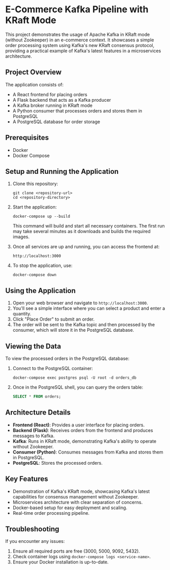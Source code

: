 # E-Commerce Kafka Pipeline with KRaft Mode

This project demonstrates the usage of Apache Kafka in KRaft mode (without Zookeeper) in an e-commerce context. It showcases a simple order processing system using Kafka's new KRaft consensus protocol, providing a practical example of Kafka's latest features in a microservices architecture.

## Project Overview

The application consists of:
- A React frontend for placing orders
- A Flask backend that acts as a Kafka producer
- A Kafka broker running in KRaft mode
- A Python consumer that processes orders and stores them in PostgreSQL
- A PostgreSQL database for order storage

## Prerequisites

- Docker
- Docker Compose

## Setup and Running the Application

1. Clone this repository:
   ```
   git clone <repository-url>
   cd <repository-directory>
   ```

2. Start the application:
   ```
   docker-compose up --build
   ```

   This command will build and start all necessary containers. The first run may take several minutes as it downloads and builds the required images.

3. Once all services are up and running, you can access the frontend at:
   ```
   http://localhost:3000
   ```

4. To stop the application, use:
   ```
   docker-compose down
   ```

## Using the Application

1. Open your web browser and navigate to `http://localhost:3000`.
2. You'll see a simple interface where you can select a product and enter a quantity.
3. Click "Place Order" to submit an order.
4. The order will be sent to the Kafka topic and then processed by the consumer, which will store it in the PostgreSQL database.

## Viewing the Data

To view the processed orders in the PostgreSQL database:

1. Connect to the PostgreSQL container:
   ```
   docker-compose exec postgres psql -U root -d orders_db
   ```

2. Once in the PostgreSQL shell, you can query the orders table:
   ```sql
   SELECT * FROM orders;
   ```

## Architecture Details

- **Frontend (React)**: Provides a user interface for placing orders.
- **Backend (Flask)**: Receives orders from the frontend and produces messages to Kafka.
- **Kafka**: Runs in KRaft mode, demonstrating Kafka's ability to operate without Zookeeper.
- **Consumer (Python)**: Consumes messages from Kafka and stores them in PostgreSQL.
- **PostgreSQL**: Stores the processed orders.

## Key Features

- Demonstration of Kafka's KRaft mode, showcasing Kafka's latest capabilities for consensus management without Zookeeper.
- Microservices architecture with clear separation of concerns.
- Docker-based setup for easy deployment and scaling.
- Real-time order processing pipeline.

## Troubleshooting

If you encounter any issues:
1. Ensure all required ports are free (3000, 5000, 9092, 5432).
2. Check container logs using `docker-compose logs <service-name>`.
3. Ensure your Docker installation is up-to-date.
